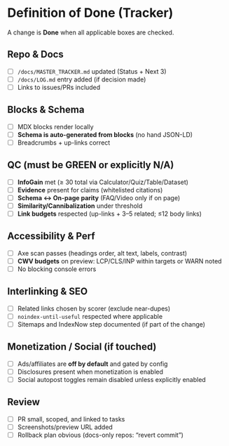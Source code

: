 # Definition of Done (Tracker)

A change is **Done** when all applicable boxes are checked.

## Repo & Docs
- [ ] `/docs/MASTER_TRACKER.md` updated (Status + Next 3)
- [ ] `/docs/LOG.md` entry added (if decision made)
- [ ] Links to issues/PRs included

## Blocks & Schema
- [ ] MDX blocks render locally
- [ ] **Schema is auto-generated from blocks** (no hand JSON-LD)
- [ ] Breadcrumbs + up-links correct

## QC (must be GREEN or explicitly N/A)
- [ ] **InfoGain** met (≥ 30 total via Calculator/Quiz/Table/Dataset)
- [ ] **Evidence** present for claims (whitelisted citations)
- [ ] **Schema ↔ On-page parity** (FAQ/Video only if on page)
- [ ] **Similarity/Cannibalization** under threshold
- [ ] **Link budgets** respected (up-links + 3–5 related; ≤12 body links)

## Accessibility & Perf
- [ ] Axe scan passes (headings order, alt text, labels, contrast)
- [ ] **CWV budgets** on preview: LCP/CLS/INP within targets or WARN noted
- [ ] No blocking console errors

## Interlinking & SEO
- [ ] Related links chosen by scorer (exclude near-dupes)
- [ ] `noindex-until-useful` respected where applicable
- [ ] Sitemaps and IndexNow step documented (if part of the change)

## Monetization / Social (if touched)
- [ ] Ads/affiliates are **off by default** and gated by config
- [ ] Disclosures present when monetization is enabled
- [ ] Social autopost toggles remain disabled unless explicitly enabled

## Review
- [ ] PR small, scoped, and linked to tasks
- [ ] Screenshots/preview URL added
- [ ] Rollback plan obvious (docs-only repos: “revert commit”)
